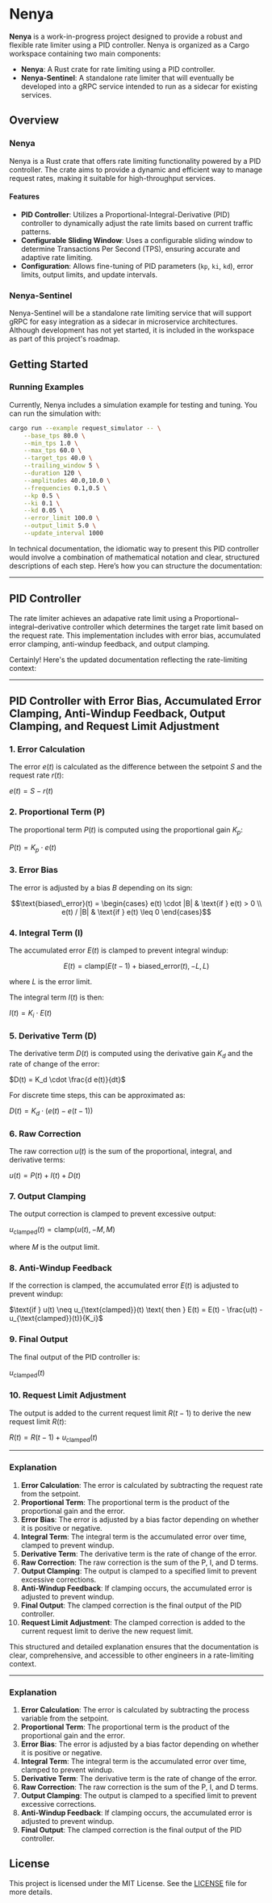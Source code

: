 # Nenya

**Nenya** is a work-in-progress project designed to provide a robust and
flexible rate limiter using a PID controller. Nenya is organized as a
Cargo workspace containing two main components:

- **Nenya**: A Rust crate for rate limiting using a PID controller.
- **Nenya-Sentinel**: A standalone rate limiter that will eventually be
  developed into a gRPC service intended to run as a sidecar for existing services.

## Overview

### Nenya

Nenya is a Rust crate that offers rate limiting functionality powered by a PID
controller. The crate aims to provide a dynamic and efficient way to manage
request rates, making it suitable for high-throughput services.

#### Features

- **PID Controller**: Utilizes a Proportional-Integral-Derivative (PID)
  controller to dynamically adjust the rate limits based on current traffic patterns.
- **Configurable Sliding Window**: Uses a configurable sliding window to
  determine Transactions Per Second (TPS), ensuring accurate and adaptive rate limiting.
- **Configuration**: Allows fine-tuning of PID parameters (`kp`, `ki`, `kd`),
  error limits, output limits, and update intervals.

### Nenya-Sentinel

Nenya-Sentinel will be a standalone rate limiting service that will
support gRPC for easy integration as a sidecar in microservice
architectures. Although development has not yet started, it is included in
the workspace as part of this project's roadmap.

## Getting Started

### Running Examples

Currently, Nenya includes a simulation example for testing and tuning. You can
run the simulation with:

```sh
cargo run --example request_simulator -- \
    --base_tps 80.0 \
    --min_tps 1.0 \
    --max_tps 60.0 \
    --target_tps 40.0 \
    --trailing_window 5 \
    --duration 120 \
    --amplitudes 40.0,10.0 \
    --frequencies 0.1,0.5 \
    --kp 0.5 \
    --ki 0.1 \
    --kd 0.05 \
    --error_limit 100.0 \
    --output_limit 5.0 \
    --update_interval 1000
```

In technical documentation, the idiomatic way to present this PID controller would involve a combination of mathematical
notation and clear, structured descriptions of each step. Here’s how you can structure the documentation:

---

## PID Controller

The rate limiter achieves an adapative rate limit using a Proportional–integral–derivative controller which determines
the target rate limit based on the request rate. This implementation includes with error bias,
accumulated error clamping, anti-windup feedback, and output clamping.

Certainly! Here's the updated documentation reflecting the rate-limiting context:

---

## PID Controller with Error Bias, Accumulated Error Clamping, Anti-Windup Feedback, Output Clamping, and Request Limit Adjustment

### 1. Error Calculation

The error $e(t)$ is calculated as the difference between the setpoint $S$ and the request rate $r(t)$:

$e(t) = S - r(t)$

### 2. Proportional Term (P)

The proportional term $P(t)$ is computed using the proportional gain $K_p$:

$P(t) = K_p \cdot e(t)$

### 3. Error Bias

The error is adjusted by a bias $B$ depending on its sign:

```math
\text{biased\_error}(t) =
\begin{cases}
e(t) \cdot |B| & \text{if } e(t) > 0 \\
e(t) / |B| & \text{if } e(t) \leq 0
\end{cases}
```

### 4. Integral Term (I)

The accumulated error $E(t)$ is clamped to prevent integral windup:

```math
E(t) = \text{clamp}\left( E(t-1) + \text{biased\_error}(t), -L, L \right)
```

where $L$ is the error limit.

The integral term $I(t)$ is then:

$I(t) = K_i \cdot E(t)$

### 5. Derivative Term (D)

The derivative term $D(t)$ is computed using the derivative gain $K_d$ and the rate of change of the error:

$D(t) = K_d \cdot \frac{d e(t)}{dt}$

For discrete time steps, this can be approximated as:

$D(t) = K_d \cdot \left( e(t) - e(t-1) \right)$

### 6. Raw Correction

The raw correction $u(t)$ is the sum of the proportional, integral, and derivative terms:

$u(t) = P(t) + I(t) + D(t)$

### 7. Output Clamping

The output correction is clamped to prevent excessive output:

$u_{\text{clamped}}(t) = \text{clamp}(u(t), -M, M)$

where $M$ is the output limit.

### 8. Anti-Windup Feedback

If the correction is clamped, the accumulated error $E(t)$ is adjusted to prevent windup:

$\text{if } u(t) \neq u_{\text{clamped}}(t) \text{ then } E(t) = E(t) - \frac{u(t) - u_{\text{clamped}}(t)}{K_i}$

### 9. Final Output

The final output of the PID controller is:

$u_{\text{clamped}}(t)$

### 10. Request Limit Adjustment

The output is added to the current request limit $R(t-1)$ to derive the new request limit $R(t)$:

$R(t) = R(t-1) + u_{\text{clamped}}(t)$

---

### Explanation

1. **Error Calculation**: The error is calculated by subtracting the request rate from the setpoint.
2. **Proportional Term**: The proportional term is the product of the proportional gain and the error.
3. **Error Bias**: The error is adjusted by a bias factor depending on whether it is positive or negative.
4. **Integral Term**: The integral term is the accumulated error over time, clamped to prevent windup.
5. **Derivative Term**: The derivative term is the rate of change of the error.
6. **Raw Correction**: The raw correction is the sum of the P, I, and D terms.
7. **Output Clamping**: The output is clamped to a specified limit to prevent excessive corrections.
8. **Anti-Windup Feedback**: If clamping occurs, the accumulated error is adjusted to prevent windup.
9. **Final Output**: The clamped correction is the final output of the PID controller.
10. **Request Limit Adjustment**: The clamped correction is added to the current request limit to derive the new request
    limit.

This structured and detailed explanation ensures that the documentation is clear, comprehensive, and accessible to other
engineers in a rate-limiting context.

---

### Explanation

1. **Error Calculation**: The error is calculated by subtracting the process variable from the setpoint.
2. **Proportional Term**: The proportional term is the product of the proportional gain and the error.
3. **Error Bias**: The error is adjusted by a bias factor depending on whether it is positive or negative.
4. **Integral Term**: The integral term is the accumulated error over time, clamped to prevent windup.
5. **Derivative Term**: The derivative term is the rate of change of the error.
6. **Raw Correction**: The raw correction is the sum of the P, I, and D terms.
7. **Output Clamping**: The output is clamped to a specified limit to prevent excessive corrections.
8. **Anti-Windup Feedback**: If clamping occurs, the accumulated error is adjusted to prevent windup.
9. **Final Output**: The clamped correction is the final output of the PID controller.

## License

This project is licensed under the MIT License. See the [LICENSE](LICENSE) file for more details.